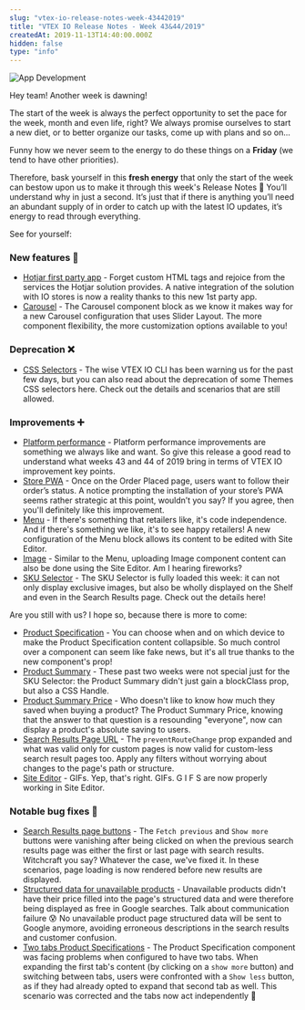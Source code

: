 ```yaml
---
slug: "vtex-io-release-notes-week-43442019"
title: "VTEX IO Release Notes - Week 43&44/2019"
createdAt: 2019-11-13T14:40:00.000Z
hidden: false
type: "info"
---
```

![App Development](https://cdn.jsdelivr.net/gh/vtexdocs/dev-portal-content@main/images/vtex-io-release-notes-week-43442019-0.png)

Hey team! Another week is dawning!

The start of the week is always the perfect opportunity to set the pace for the week, month and even life, right? We always promise ourselves to start a new diet, or to better organize our tasks, come up with plans and so on...

Funny how we never seem to the energy to do these things on a **Friday** (we tend to have other priorities).

Therefore, bask yourself in this **fresh energy** that only the start of the week can bestow upon us to make it through this week's Release Notes 💪 You’ll understand why in just a second. It’s just that if there is anything you’ll need an abundant supply of in order to catch up with the latest IO updates, it’s energy to read through everything.

See for yourself:

### New features  🚀

- [Hotjar first party app](https://vtex.io/docs/releases/2019-week-43-44/hotjar-first-party-app) - Forget custom HTML tags and rejoice from the services the Hotjar solution provides. A native integration of the solution with IO stores is now a reality thanks to this new 1st party app.
- [Carousel](https://vtex.io/docs/releases/2019-week-43-44/carousel) - The Carousel component block as we know it makes way for a new Carousel configuration that uses Slider Layout. The more component flexibility, the more customization options available to you!

### Deprecation ❌

- [CSS Selectors](https://vtex.io/docs/releases/2019-week-43-44/css-selectors-deprecation) - The wise VTEX IO CLI has been warning us for the past few days, but you can also read about the deprecation of some Themes CSS selectors here. Check out the details and scenarios that are still allowed.

### Improvements ➕

- [Platform performance](https://vtex.io/docs/releases/2019-week-43-44/platform-performance) - Platform performance improvements are something we always like and want. So give this release a good read to understand what weeks 43 and 44 of 2019 bring in terms of VTEX IO improvement key points.
- [Store PWA](https://vtex.io/docs/releases/2019-week-43-44/store-pwa) - Once on the Order Placed page, users want to follow their order’s status. A notice prompting the installation of your store’s PWA seems rather strategic at this point, wouldn’t you say? If you agree, then you'll definitely like this improvement.
- [Menu](https://vtex.io/docs/releases/2019-week-43-44/menu) - If there's something that retailers like, it's code independence. And if there's something we like, it's to see happy retailers! A new configuration of the Menu block allows its content to be edited with Site Editor.
- [Image](https://vtex.io/docs/releases/2019-week-43-44/image) - Similar to the Menu, uploading Image component content can also be done using the Site Editor. Am I hearing fireworks?
- [SKU Selector](https://vtex.io/docs/releases/2019-week-43-44/sku-selector) - The SKU Selector is fully loaded this week: it can not only display exclusive images, but also be wholly displayed on the Shelf and even in the Search Results page. Check out the details here!

Are you still with us? I hope so, because there is more to come:

- [Product Specification](https://vtex.io/docs/releases/2019-week-43-44/product-specifications) - You can choose when and on which device to make the Product Specification content collapsible. So much control over a component can seem like fake news, but it's all true thanks to the new component's prop!
- [Product Summary](https://vtex.io/docs/releases/2019-week-43-44/product-summary) - These past two weeks were not special just for the SKU Selector: the Product Summary didn't just gain a blockClass prop, but also a CSS Handle.
- [Product Summary Price](https://vtex.io/docs/releases/2019-week-43-44/product-summary-price) - Who doesn't like to know how much they saved when buying a product? The Product Summary Price, knowing that the answer to that question is a resounding "everyone", now can display a product's absolute saving to users.
- [Search Results Page URL](https://vtex.io/docs/releases/2019-week-43-44/search-results-page-url) - The `preventRouteChange` prop expanded and what was valid only for custom pages is now valid for custom-less search result pages too. Apply any filters without worrying about changes to the page's path or structure.
- [Site Editor](https://vtex.io/docs/releases/2019-week-43-44/site-editor) - GIFs. Yep, that's right. GIFs. G I F S are now properly working in Site Editor.

### Notable bug fixes 🐛

- [Search Results page buttons](https://github.com/vtex-apps/search-result/pull/264) - The `Fetch previous` and `Show more` buttons were vanishing after being clicked on when the previous search results page was either the first or last page with search results. Witchcraft you say? Whatever the case, we've fixed it. In these scenarios, page loading is now rendered before new results are displayed.
- [Structured data for unavailable products](https://github.com/vtex-apps/structured-data/pull/9) - Unavailable products didn't have their price filled into the page's structured data and were therefore being displayed as free in Google searches. Talk about communication failure :cold_sweat: No unavailable product page structured data will be sent to Google anymore, avoiding erroneous descriptions in the search results and customer confusion.
- [Two tabs Product Specifications](https://github.com/vtex-apps/store-components/pull/610) - The Product Specification component was facing problems when configured to have two tabs. When expanding the first tab's content (by clicking on a `show more` button) and switching between tabs, users were confronted with a `Show less` button, as if they had already opted to expand that second tab as well. This scenario was corrected and the tabs now act independently 💪
